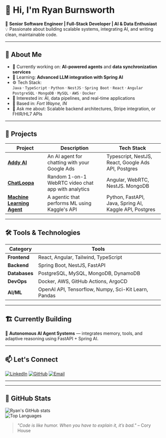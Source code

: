# 👋 Hi, I'm Ryan Burnsworth

🎯 **Senior Software Engineer | Full-Stack Developer | AI & Data Enthusiast**  
💡 Passionate about building scalable systems, integrating AI, and writing clean, maintainable code.

---

## 🧠 About Me

- 🔭 Currently working on: **AI-powered agents** and **data synchronization services**
- 🌱 Learning: **Advanced LLM integration with Spring AI**
- ⚙️ Tech Stack:  
  `Java` · `TypeScript` · `Python` · `NestJS` · `Spring Boot` · `React` · `Angular`  
  `PostgreSQL` · `MongoDB` · `MySQL` · `AWS` · `Docker`  
- 🧩 Interested in: AI, data pipelines, and real-time applications
- 🏡 Based in: *Fort Wayne, IN*
- 💬 Ask me about: Scalable backend architectures, Stripe integration, or FHIR/HL7 APIs
---

## 🚀 Projects

| Project | Description | Tech Stack |
|----------|--------------|-------------|
| [**Addy AI**](https://github.com/ryanburnsworth/AddyAI) | An AI agent for chatting with your Google Ads | Typescript, NestJS, React, Google Ads API, Postgres |
| [**ChatLoopa**](https://github.com/RyanBurnsworth/chatloopa) | Random 1-on-1 WebRTC video chat app with analytics | Angular, WebRTC, NestJS. MongoDB |
| [**Machine Learning Agent**](https://github.com/RyanBurnsworth/mlagent) | A agentic that performs ML using Kaggle's API | Python, FastAPI, Java, Spring AI, Kaggle API, Postgres |
---

## 🛠️ Tools & Technologies

| Category | Tools |
|-----------|-------|
| **Frontend** | React, Angular, Tailwind, TypeScript |
| **Backend** | Spring Boot, NestJS, FastAPI |
| **Databases** | PostgreSQL, MySQL, MongoDB, DynamoDB |
| **DevOps** | Docker, AWS, GitHub Actions, ArgoCD |
| **AI/ML** | OpenAI API, Tensorflow, Numpy, Sci-Kit Learn, Pandas |

---

## 🏗️ Currently Building

🧠 **Autonomous AI Agent Systems** — integrates memory, tools, and adaptive reasoning using FastAPI + Spring AI.  

---

## 📫 Let's Connect

[![LinkedIn](https://img.shields.io/badge/LinkedIn-blue?logo=linkedin&logoColor=white)](https://www.linkedin.com/in/ryan-burnsworth-a25823146)
[![GitHub](https://img.shields.io/badge/GitHub-black?logo=github&logoColor=white)](https://github.com/RyanBurnsworth)
[![Email](https://img.shields.io/badge/Email-D14836?logo=gmail&logoColor=white)](mailto:ryanburnsworth@gmail.com)

---
---

## 🧩 GitHub Stats

![Ryan's GitHub stats](https://github-readme-stats.vercel.app/api?username=RyanBurnsworth&show_icons=true&theme=radical)  
![Top Languages](https://github-readme-stats.vercel.app/api/top-langs/?username=RyanBurnsworth&layout=compact&theme=radical)

> _"Code is like humor. When you have to explain it, it’s bad."_ – Cory House
